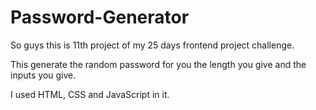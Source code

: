 # Password-Generator

So guys this is 11th project of my 25 days frontend project challenge.

This generate the random password for you the length you give and the inputs you give.

I used HTML, CSS and JavaScript in it.
